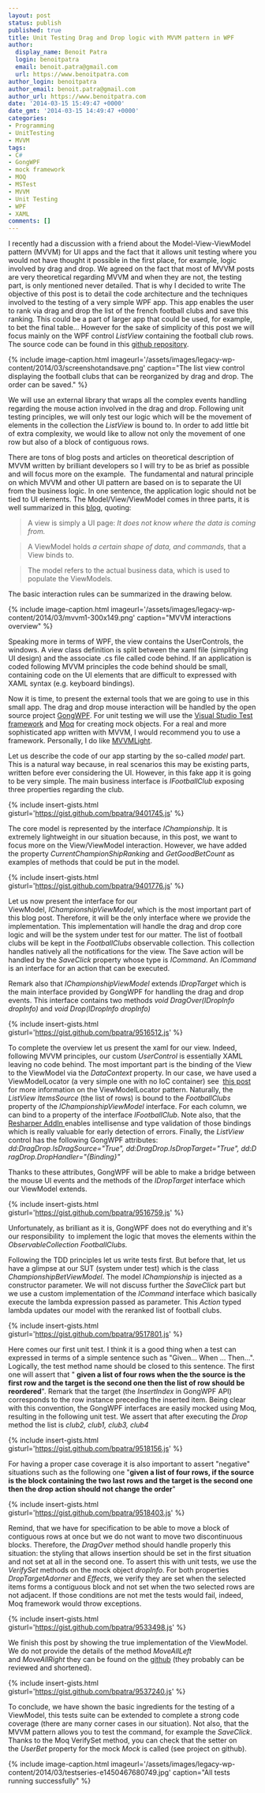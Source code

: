 ```yaml
---
layout: post
status: publish
published: true
title: Unit Testing Drag and Drop logic with MVVM pattern in WPF
author:
  display_name: Benoit Patra
  login: benoitpatra
  email: benoit.patra@gmail.com
  url: https://www.benoitpatra.com
author_login: benoitpatra
author_email: benoit.patra@gmail.com
author_url: https://www.benoitpatra.com
date: '2014-03-15 15:49:47 +0000'
date_gmt: '2014-03-15 14:49:47 +0000'
categories:
- Programming
- UnitTesting
- MVVM
tags:
- C#
- GongWPF
- mock framework
- MOQ
- MSTest
- MVVM
- Unit Testing
- WPF
- XAML
comments: []
---
```

I recently had a discussion with a friend about the Model-View-ViewModel pattern (MVVM) for UI apps and the fact that it allows unit testing where you would not have thought it possible in the first place, for example, logic involved by drag and drop. We agreed on the fact that most of MVVM posts are very theoretical regarding MVVM and when they are not, the testing part, is only mentioned never detailed. That is why I decided to write 
The objective of this post is to detail the code architecture and the techniques involved to the testing of a very simple WPF app. This app enables the user to rank via drag and drop the list of the french football clubs and save this ranking. This could be a part of larger app that could be used, for example, to bet the final table... However for the sake of simplicity of this post we will focus mainly on the WPF control <em>ListView</em> containing the football club rows. The source code can be found in this <a href="https://github.com/bpatra/MvvMSample">github repository</a>.


{% include image-caption.html imageurl='/assets/images/legacy-wp-content/2014/03/screenshotandsave.png' caption="The list view control displaying the football clubs that can be reorganized by drag and drop. The order can be saved." %}

We will use an external library that wraps all the complex events handling regarding the mouse action involved in the drag and drop. Following unit testing principles, we will only test our logic which will be the movement of elements in the collection the&nbsp;<em>ListView</em> is bound to. In order to add little bit of extra complexity, we would like to allow not only the movement of one row but also of a block of contiguous rows.

There are tons of blog posts and articles on theoretical description of MVVM written by brilliant developers so I will try to be as brief as possible and will focus more on the example. &nbsp;The fundamental and natural principle on which MVVM and other UI pattern are based on is to separate the UI from the business logic. In one sentence, the application logic should not be tied to UI elements.&nbsp;The Model/View/ViewModel comes in three parts, it is well summarized in this <a href="//blog.hitechmagic.com/?page_id=513">blog</a>, quoting:

>A view is simply a UI page: _It does not know where the data is coming from._

>A ViewModel holds _a certain shape of data, and commands,_ that a View binds to.

>The model refers to the actual business data, which is used to populate the ViewModels.

The basic interaction rules can be summarized in the drawing below.

{% include image-caption.html imageurl='/assets/images/legacy-wp-content/2014/03/mvvm1-300x149.png' caption="MVVM interactions overview" %}

Speaking more in terms of WPF, the view contains the UserControls, the windows. A view class definition is split between the xaml file (simplifying UI design) and the associate .cs file called code behind. If an application is coded following MVVM principles the code behind should be small, containing code on the UI elements that are difficult to expressed with XAML syntax (e.g. keyboard bindings).

Now it is time, to present the external tools that we are going to use in this small app. The drag and drop mouse interaction will be handled by the open source project <a title="GongWPF" href="https://github.com/punker76/gong-wpf-dragdrop">GongWPF</a>. For unit testing we will use the <a title="Visual Studio Test framework" href="http://en.wikipedia.org/wiki/Visual_Studio_Unit_Testing_Framework">Visual Studio Test framework</a> and <a title="Moq" href="https://github.com/Moq/moq4">Moq</a> for creating mock objects. For a real and more sophisticated app written with MVVM, I would recommend you to use a framework. Personally, I do like <a title="mvvmlight" href="https://mvvmlight.codeplex.com/">MVVMLight</a>.

Let us describe the code of our app starting by the so-called <em>model</em> part. This is a natural way because, in real scenarios this may be existing parts, written before ever considering the UI. However, in this fake app it is going to be very simple. The main business interface is&nbsp;<em>IFootballClub</em>&nbsp;exposing three properties regarding the club.

{% include insert-gists.html gisturl='https://gist.github.com/bpatra/9401745.js' %}

The core model is represented by the interface <em>IChampionship</em>. It is extremely lightweight in our situation because, in this post, we want to focus more on the View/ViewModel interaction. However, we have added the property <em>CurrentChampionShipRanking</em> and&nbsp;<em>GetGoodBetCount</em> as examples of methods that could be put in the model.

{% include insert-gists.html gisturl='https://gist.github.com/bpatra/9401776.js' %}

Let us now present the interface for our ViewModel,&nbsp;<em>IChampionshipViewModel</em>, which is the most important part of this blog post. Therefore, it will be the only interface where we provide the implementation. This implementation will handle the drag and drop core logic and will be the system under test for our matter. The list of football clubs will be kept in the <em>FootballClubs</em> observable collection. This collection handles natively all the notifications for the view. The Save action will be handled by the <em>SaveClick</em> property whose type is <em>ICommand</em>. An <em>ICommand</em> is an interface for an action that can be executed.

Remark also that <em>IChampionshipViewModel</em> extends <em>IDropTarget</em> which is the main interface provided by GongWPF for handling the drag and drop events. This interface contains two methods&nbsp;<em>void DragOver(IDropInfo dropInfo) </em>and<em>&nbsp;void Drop(IDropInfo dropInfo)</em>

{% include insert-gists.html gisturl='https://gist.github.com/bpatra/9516512.js' %}

To complete the overview let us present the xaml for our view. Indeed, following MVVM principles, our custom <em>UserControl</em> is essentially XAML leaving no code behind. The most important part is the binding of the View to the ViewModel via the <em>DataContext</em> property. In our case, we have used a ViewModelLocator&nbsp;(a very simple one with no IoC container) see &nbsp;<a href="http://stackoverflow.com/questions/14130327/viewmodels-in-viewmodellocator-mvvm-light">this post</a> for more information on the ViewModelLocator pattern. Naturally, the <em>ListView</em> <em>ItemsSource</em> (the list of rows) is bound to the <em>FootballClubs</em> property of the&nbsp;<em>IChampionshipViewModel</em> interface. For each column, we can bind to a property of the interface <em>IFootballClub</em>. Note also, that the <a href="http://www.jetbrains.com/resharper/">Resharper AddIn </a>enables intellisense and type validation of those bindings which is really valuable for early detection of errors.
Finally, the <em>ListView</em> control has the following GongWPF attributes:<br />
<em>dd:DragDrop.IsDragSource="True",&nbsp;dd:DragDrop.IsDropTarget="True",&nbsp;dd:DragDrop.DropHandler="{Binding}"</em>

Thanks to these attributes, GongWPF will be able to make a bridge between the mouse UI events and the methods of the <em>IDropTarget</em> interface which our ViewModel extends.

{% include insert-gists.html gisturl='https://gist.github.com/bpatra/9516759.js' %}

Unfortunately, as brilliant as it is, GongWPF does not do everything and it's our responsibility &nbsp;to implement the logic that moves the elements within the <em>ObservableCollection</em>&nbsp;<em>FootballClubs.&nbsp;</em>

Following the TDD principles let us write tests first.&nbsp;But before that, let us have a glimpse at our SUT (system under test) which is the class <em>ChampionshipBetViewModel</em>. The model <em>IChampionship</em> is injected as a constructor parameter. We will not discuss further the <em>SaveClick</em> part but we use a custom implementation of the <em>ICommand</em> interface which basically execute the lambda expression passed as parameter. This <em>Action </em>typed lambda updates our model with the reranked list of football clubs.

{% include insert-gists.html gisturl='https://gist.github.com/bpatra/9517801.js' %}

Here comes our first unit test. I think it is a good thing when a test can expressed in terms of a simple sentence such as "Given... When ... Then...". Logically, the test method name should be closed to this sentence. The first one will assert that " <strong>given a list of four rows when the the source is the first row and the target is the second one then the list of row should be reordered</strong>". Remark that the target (the <em>InsertIndex</em> in GongWPF API) corresponds to the row instance preceding the inserted item. Being clear with this convention, the GongWPF interfaces are easily mocked using Moq, resulting in the following unit test. We assert that after executing the <em>Drop</em> method the list is<em> club2, club1, club3, club4</em>

{% include insert-gists.html gisturl='https://gist.github.com/bpatra/9518156.js' %}

<p>For having a proper case coverage it is also important to assert "negative" situations such as the following one "<strong>given a list of four rows, if the source is the block containing the two last rows and the target is the second one then the drop action should not change the order</strong>"</p>

{% include insert-gists.html gisturl='https://gist.github.com/bpatra/9518403.js' %}

Remind, that we have for specification to be able to move a block of contiguous rows at once but we do not want to move two discontinuous blocks. Therefore, the <em>DragOver</em> method should handle properly this situation: the styling that allows insertion should be set in the first situation and not set at all in the second one. To assert this with unit tests, we use the <em>VerifySet</em> methods on the mock object <em>dropInfo</em>. For both properties <em>DropTargetAdorner</em> and <em>Effects</em>, we verify they are set when the selected items forms a contiguous block and not set when the two selected rows are not adjacent. If those conditions are not met the tests would fail, indeed, Moq framework would throw exceptions.

{% include insert-gists.html gisturl='https://gist.github.com/bpatra/9533498.js' %}

We finish this post by showing the true implementation of the ViewModel. We do not provide the details of the method <em>MoveAllLeft</em> and&nbsp;<em>MoveAllRight</em>&nbsp;they can be found on the <a href="https://github.com/bpatra/MvvMSample">github</a> (they probably can be reviewed and shortened).

{% include insert-gists.html gisturl='https://gist.github.com/bpatra/9537240.js' %}

To conclude, we have shown the basic ingredients for the testing of a ViewModel, this tests suite can be extended to complete a strong code coverage (there are many corner cases in our situation). Not also, that the MVVM pattern allows you to test the command, for example the <em>SaveClick</em>. Thanks to the Moq VerifySet method, you can check that the setter on the&nbsp;<em>UserBet</em>&nbsp;property for the&nbsp;mock&nbsp;<em>Mock<IChampionship> </em>is called (see project on github).

{% include image-caption.html imageurl='/assets/images/legacy-wp-content/2014/03/testseries-e1450467680749.jpg' caption="All tests running successfully" %}
